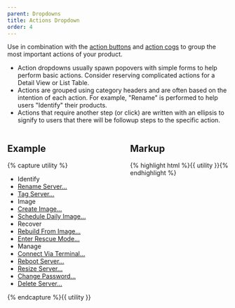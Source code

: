 ```yaml
---
parent: Dropdowns
title: Actions Dropdown
order: 4
---
```

<p>Use in combination with the <a href="/ui-components/#action-buttons">action buttons</a> and <a href="/ui-components/#action-cogs">action cogs</a> to group the most important actions of your product.</p>
<ul>
  <li>Action dropdowns usually spawn popovers with simple forms to help perform basic actions. Consider reserving complicated actions for a Detail View or List Table.</li>
  <li>Actions are grouped using category headers and are often based on the intention of each action. For example, "Rename" is performed to help users "Identify" their products.</li>
  <li>Actions that require another step (or click) are written with an ellipsis to signify to users that there will be followup steps to the specific action.</li>
</ul>
<div style="overflow: hidden;">
<div style="width: 20em; height: 32em; float: left;">
<h2>Example</h2>
{% capture utility %}<div class="rs-dropdown">
  <ul class="rs-dropdown-menu visible">
    <li class="rs-dropdown-item">
      <span class="rs-dropdown-category" id="first">Identify</span>
    </li>
    <li class="rs-dropdown-item">
      <a class="rs-dropdown-link" href="#">Rename Server...</a>
    </li>
    <li class="rs-dropdown-item">
      <a class="rs-dropdown-link" href="#">Tag Server...</a>
    </li>
    <li class="rs-dropdown-item">
      <span class="rs-dropdown-category">Image</span>
    </li>
    <li class="rs-dropdown-item">
      <a class="rs-dropdown-link" href="#">Create Image...</a>
    </li>
    <li class="rs-dropdown-item">
      <a class="rs-dropdown-link" href="#">Schedule Daily Image...</a>
    </li>
    <li class="rs-dropdown-item">
      <span class="rs-dropdown-category">Recover</span>
    </li>
    <li class="rs-dropdown-item">
      <a class="rs-dropdown-link" href="#">Rebuild From Image...</a>
    </li>
    <li class="rs-dropdown-item disabled">
      <a class="rs-dropdown-link" href="#">Enter Rescue Mode...</a>
    </li>
    <li class="rs-dropdown-item">
      <span class="rs-dropdown-category">Manage</span>
    </li>
    <li class="rs-dropdown-item">
      <a class="rs-dropdown-link" href="#">Connect Via Terminal...</a>
    </li>
    <li class="rs-dropdown-item">
      <a class="rs-dropdown-link" href="#">Reboot Server...</a>
    </li>
    <li class="rs-dropdown-item">
      <a class="rs-dropdown-link" href="#">Resize Server...</a>
    </li>
    <li class="rs-dropdown-item disabled">
      <a class="rs-dropdown-link" href="#">Change Password...</a>
    </li>
    <li class="rs-dropdown-item">
      <a class="rs-dropdown-link" href="#">Delete Server...</a>
    </li>
  </ul>
</div>{% endcapture %}{{ utility }}</div>
<div class="rs-pull-left">
  <h2>Markup</h2>
{% highlight html %}{{ utility }}{% endhighlight %}
</div>
</div>